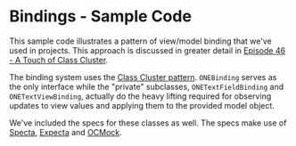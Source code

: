 Bindings - Sample Code
===

This sample code illustrates a pattern of view/model binding that we've used in projects. This approach is discussed in greater detail in [Episode 46 - A Touch of Class Cluster](http://podcasts.thoughtbot.com/buildphase/46/).

The binding system uses the [Class Cluster pattern](https://developer.apple.com/library/ios/documentation/general/conceptual/CocoaEncyclopedia/ClassClusters/ClassClusters.html). `ONEBinding` serves as the only interface while the "private" subclasses, `ONETextFieldBinding` and `ONETextViewBinding`, actually do the heavy lifting required for observing updates to view values and applying them to the provided model object.

We've included the specs for these classes as well. The specs make use of [Specta](https://github.com/specta/specta), [Expecta](https://github.com/specta/expecta) and [OCMock](http://ocmock.org).

